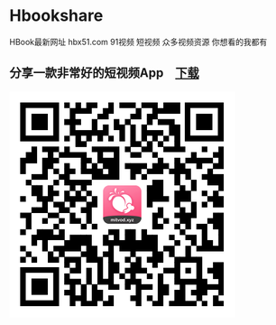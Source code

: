 # Hbookshare
HBook最新网址 hbx51.com 91视频 短视频 众多视频资源 你想看的我都有

## 分享一款非常好的短视频App　[下载](https://cn2dl.xiaoquanapp.com/hb1001.0912.apk)

#### ![image](https://github.com/xhsbook/Hbookshare/blob/main/httpshbookshare.xyzshareTraceId%3D5102.png?raw=true)
